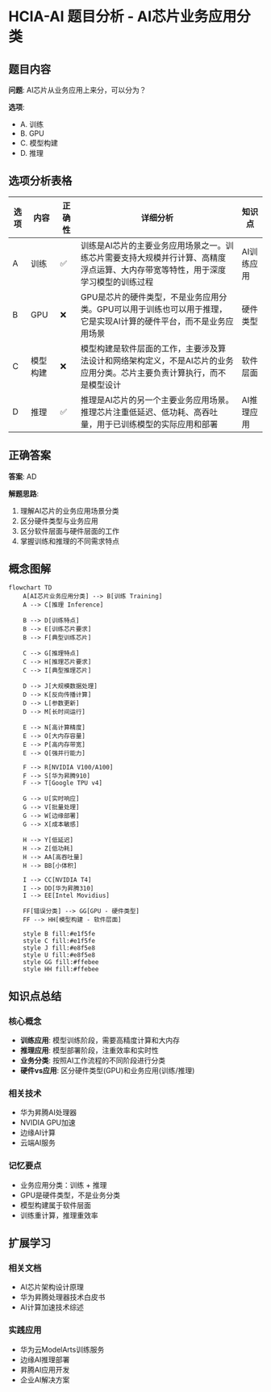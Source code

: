 # HCIA-AI 题目分析 - AI芯片业务应用分类

## 题目内容

**问题**: AI芯片从业务应用上来分，可以分为？

**选项**:
- A. 训练
- B. GPU
- C. 模型构建
- D. 推理

## 选项分析表格

| 选项 | 内容 | 正确性 | 详细分析 | 知识点 |
|------|------|--------|----------|--------|
| A | 训练 | ✅ | 训练是AI芯片的主要业务应用场景之一。训练芯片需要支持大规模并行计算、高精度浮点运算、大内存带宽等特性，用于深度学习模型的训练过程 | AI训练应用 |
| B | GPU | ❌ | GPU是芯片的硬件类型，不是业务应用分类。GPU可以用于训练也可以用于推理，它是实现AI计算的硬件平台，而不是业务应用场景 | 硬件类型 |
| C | 模型构建 | ❌ | 模型构建是软件层面的工作，主要涉及算法设计和网络架构定义，不是AI芯片的业务应用分类。芯片主要负责计算执行，而不是模型设计 | 软件层面 |
| D | 推理 | ✅ | 推理是AI芯片的另一个主要业务应用场景。推理芯片注重低延迟、低功耗、高吞吐量，用于已训练模型的实际应用和部署 | AI推理应用 |

## 正确答案
**答案**: AD

**解题思路**: 
1. 理解AI芯片的业务应用场景分类
2. 区分硬件类型与业务应用
3. 区分软件层面与硬件层面的工作
4. 掌握训练和推理的不同需求特点

## 概念图解

```mermaid
flowchart TD
    A[AI芯片业务应用分类] --> B[训练 Training]
    A --> C[推理 Inference]
    
    B --> D[训练特点]
    B --> E[训练芯片要求]
    B --> F[典型训练芯片]
    
    C --> G[推理特点]
    C --> H[推理芯片要求]
    C --> I[典型推理芯片]
    
    D --> J[大规模数据处理]
    D --> K[反向传播计算]
    D --> L[参数更新]
    D --> M[长时间运行]
    
    E --> N[高计算精度]
    E --> O[大内存容量]
    E --> P[高内存带宽]
    E --> Q[强并行能力]
    
    F --> R[NVIDIA V100/A100]
    F --> S[华为昇腾910]
    F --> T[Google TPU v4]
    
    G --> U[实时响应]
    G --> V[批量处理]
    G --> W[边缘部署]
    G --> X[成本敏感]
    
    H --> Y[低延迟]
    H --> Z[低功耗]
    H --> AA[高吞吐量]
    H --> BB[小体积]
    
    I --> CC[NVIDIA T4]
    I --> DD[华为昇腾310]
    I --> EE[Intel Movidius]
    
    FF[错误分类] --> GG[GPU - 硬件类型]
    FF --> HH[模型构建 - 软件层面]
    
    style B fill:#e1f5fe
    style C fill:#e1f5fe
    style J fill:#e8f5e8
    style U fill:#e8f5e8
    style GG fill:#ffebee
    style HH fill:#ffebee
```

## 知识点总结

### 核心概念
- **训练应用**: 模型训练阶段，需要高精度计算和大内存
- **推理应用**: 模型部署阶段，注重效率和实时性
- **业务分类**: 按照AI工作流程的不同阶段进行分类
- **硬件vs应用**: 区分硬件类型(GPU)和业务应用(训练/推理)

### 相关技术
- 华为昇腾AI处理器
- NVIDIA GPU加速
- 边缘AI计算
- 云端AI服务

### 记忆要点
- 业务应用分类：训练 + 推理
- GPU是硬件类型，不是业务分类
- 模型构建属于软件层面
- 训练重计算，推理重效率

## 扩展学习

### 相关文档
- AI芯片架构设计原理
- 华为昇腾处理器技术白皮书
- AI计算加速技术综述

### 实践应用
- 华为云ModelArts训练服务
- 边缘AI推理部署
- 昇腾AI应用开发
- 企业AI解决方案